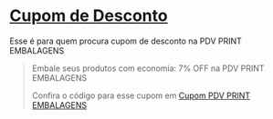 # [Cupom de Desconto](https://github.com/CupomDeDesconto/Promocoes/blob/main/README.md)
Esse é para quem procura cupom de desconto na PDV PRINT EMBALAGENS
<blockquote cite="https://asasdodesconto.com/mais-ofertas/embale-seus-produtos-com-economia-7-off-na-pdv-print-embalagens-16679"><p>Embale seus produtos com economia: 7% OFF na PDV PRINT EMBALAGENS</p><footer>Confira o código para esse cupom em <a href="https://asasdodesconto.com/mais-ofertas/embale-seus-produtos-com-economia-7-off-na-pdv-print-embalagens-16679">Cupom PDV PRINT EMBALAGENS</a></footer></blockquote>
